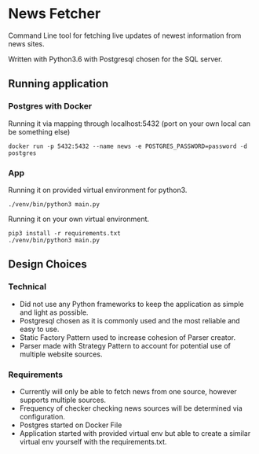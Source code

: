 # News Fetcher

Command Line tool for fetching live updates of newest information from news sites.

Written with Python3.6 with Postgresql chosen for the SQL server.

## Running application
### Postgres with Docker
Running it via mapping through localhost:5432 (port on your own local can be something else)
```
docker run -p 5432:5432 --name news -e POSTGRES_PASSWORD=password -d postgres
```

### App
Running it on provided virtual environment for python3.
```
./venv/bin/python3 main.py
```

Running it on your own virtual environment.
```
pip3 install -r requirements.txt
./venv/bin/python3 main.py
```

## Design Choices
### Technical 
- Did not use any Python frameworks to keep the application as simple and light as possible.
- Postgresql chosen as it is commonly used and the most reliable and easy to use.
- Static Factory Pattern used to increase cohesion of Parser creator.
- Parser made with Strategy Pattern to account for potential use of multiple website sources.


### Requirements
- Currently will only be able to fetch news from one source, however supports multiple sources.
- Frequency of checker checking news sources will be determined via configuration.
- Postgres started on Docker File
- Application started with provided virtual env but able to create a similar virtual env yourself with the requirements.txt.




